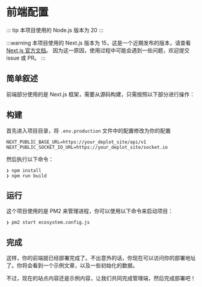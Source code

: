 # 前端配置

::: tip
本项目使用的 Node.js 版本为 20
:::

:::warning
本项目使用的 Next.js 版本为 15，这是一个近期发布的版本，请查看 [Next.js 官方文档](https://nextjs.org/docs)。
因为这一原因，使用过程中可能会遇到一些问题，欢迎提交 issue 或 PR。
:::

## 简单叙述

前端部分使用的是 Next.js 框架，需要从源码构建，只需按照以下部分进行操作：

## 构建

首先进入项目目录，将 `.env.production` 文件中的配置修改为你的配置

```shell
NEXT_PUBLIC_BASE_URL=https://your_deplot_site/api/v1
NEXT_PUBLIC_SOCKET_IO_URL=https://your_deplot_site/socket.io
```

然后执行以下命令：

```shell
❯ npm install
❯ npm run build
```

## 运行

这个项目使用的是 PM2 来管理进程，你可以使用以下命令来启动项目：

```shell
❯ pm2 start ecosystem.config.js
```

## 完成

这样，你的前端就已经部署完成了。不出意外的话，你现在可以访问你的部署地址了。你将会看到一个示例文章，以及一些初始化的数据。

不过，现在的站点内容还是示例内容，让我们共同完成管理端，然后完成部署吧！
